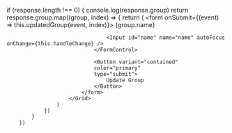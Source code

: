 if (response.length !== 0) {
                console.log(response.group)
                return response.group.map((group, index) => {
                    return (
                        <Grid item xs={12} key={index}>
                            <form onSubmit={(event) => this.updatedGroup(event, index)}>
                                <FormControl margin="normal" required fullWidth>
                                    <InputLabel htmlFor="name">{group.name}</InputLabel>

                                    <Input id="name" name="name" autoFocus onChange={this.handleChange} />
                                </FormControl>

                                <Button variant="contained"
                                color="primary"
                                type="submit">
                                    Update Group
                                </Button> 
                            </form>
                        </Grid>
                    )
                })
            }
        })